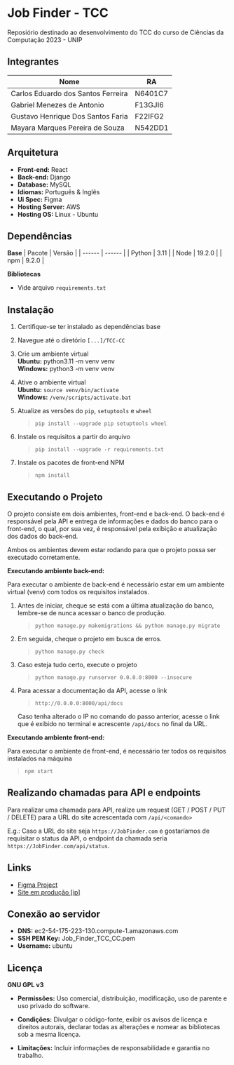 # Job Finder - TCC
Reposiório destinado ao desenvolvimento do TCC do curso de Ciências da Computação 2023 - UNIP

## Integrantes

|  Nome  |  RA  |
| ------ | ---- |
| Carlos Eduardo dos Santos Ferreira | N6401C7 |
| Gabriel Menezes de Antonio | F13GJI6 |
| Gustavo Henrique Dos Santos Faria | F22IFG2 |
| Mayara Marques Pereira de Souza | N542DD1 |

## Arquitetura

- **Front-end:** React
- **Back-end:** Django
- **Database:** MySQL
- **Idiomas:** Português & Inglês
- **Ui Spec:** Figma
- **Hosting Server:** AWS
- **Hosting OS:** Linux - Ubuntu

## Dependências

**Base**
| Pacote | Versão |
| ------ | ------ |
| Python |  3.11  |
|  Node  | 19.2.0 |
|  npm   | 9.2.0  |

**Bibliotecas**
- Vide arquivo `requirements.txt`

## Instalação

1. Certifique-se ter instalado as dependências base

2. Navegue até o diretório `[...]/TCC-CC`

3. Crie um ambiente virtual <br>
    **Ubuntu:** python3.11 -m venv venv <br>
    **Windows:** python3 -m venv venv

4. Ative o ambiente virtual <br>
    **Ubuntu:** `source venv/bin/activate` <br>
    **Windows:** `/venv/scripts/activate.bat`

5. Atualize as versões do `pip`, `setuptools` e `wheel`
    > `pip install --upgrade pip setuptools wheel`

6. Instale os requisitos a partir do arquivo
    > `pip install --upgrade -r requirements.txt`

7. Instale os pacotes de front-end NPM
    > `npm install`

## Executando o Projeto

O projeto consiste em dois ambientes, front-end e back-end. O back-end é responsável pela API e entrega de informações e dados do banco para o front-end, o qual, por sua vez, é responsável pela exibição e atualização dos dados do back-end.

Ambos os ambientes devem estar rodando para que o projeto possa ser executado corretamente.

**Executando ambiente back-end:** 

Para executar o ambiente de back-end é necessário estar em um ambiente virtual (venv) com todos os requisitos instalados.

1. Antes de iniciar, cheque se está com a última atualização do banco, lembre-se de nunca acessar o banco de produção.
    > `python manage.py makemigrations && python manage.py migrate`

2. Em seguida, cheque o projeto em busca de erros.
    > `python manage.py check`

3. Caso esteja tudo certo, execute o projeto
    > `python manage.py runserver 0.0.0.0:8000 --insecure`

4. Para acessar a documentação da API, acesse o link
    > `http://0.0.0.0:8000/api/docs`

    Caso tenha alterado o IP no comando do passo anterior, acesse o link que é exibido no terminal e acrescente `/api/docs` no final da URL.

**Executando ambiente front-end:**

Para executar o ambiente de front-end, é necessário ter todos os requisitos instalados na máquina

> `npm start`

## Realizando chamadas para API e endpoints

Para realizar uma chamada para API, realize um request (GET / POST / PUT / DELETE) para a URL do site acrescentada com `/api/<comando>`

E.g.: Caso a URL do site seja `https://JobFinder.com` e gostaríamos de requisitar o status da API, o endpoint da chamada seria `https://JobFinder.com/api/status`.

## Links

- [Figma Project](https://www.figma.com/files/project/76812132/Job-Finder---TCC?fuid=1085988712828291035)
- [Site em produção [ip]](https://54.175.223.130/)

## Conexão ao servidor

- **DNS:** ec2-54-175-223-130.compute-1.amazonaws.com
- **SSH PEM Key:** Job_Finder_TCC_CC.pem
- **Username:** ubuntu

## Licença

**GNU GPL v3**

- **Permissões:** Uso comercial, distribuição, modificação, uso de parente e uso privado do software.

- **Condições:** Divulgar o código-fonte, exibir os avisos de licença e direitos autorais, declarar todas as alterações e nomear as bibliotecas sob a mesma licença.

- **Limitações:** Incluir informações de responsabilidade e garantia no trabalho.
